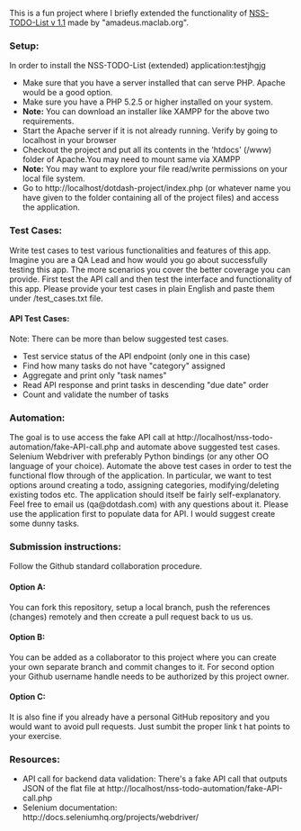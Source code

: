 This is a fun project where I briefly extended the functionality of <a href="https://github.com/amadeuspzs/TODO/tree/NSS-TODO">NSS-TODO-List v 1.1</a> made by "amadeus.maclab.org".


<h3>Setup:</h3>

In order to install the NSS-TODO-List (extended) application:testjhgjg
<ul>
<li>Make sure that you have a server installed that can serve PHP. Apache would be a good option.</li>
<li>Make sure you have a PHP 5.2.5 or higher installed on your system.</li>
<li><strong>Note:</strong> You can download an installer like XAMPP for the above two requirements.</li>
<li>Start the Apache server if it is not already running. Verify by going to localhost in your browser</li>
<li>Checkout the project and put all its contents in the 'htdocs' (/www) folder of Apache.You may need to mount same via XAMPP</li>
<li><strong>Note:</strong> You may want to explore your file read/write permissions on your local file system.</li>
<li>Go to http://localhost/dotdash-project/index.php (or whatever name you have given to the folder containing all of the project files) and access the application.</li>
</ul>
<h3>Test Cases:</h3>
Write test cases to test various functionalities and features of this app. Imagine you are a QA Lead and how would you go about successfully testing this app. The more scenarios you cover the better coverage you can provide. First test the API call and then test the interface and functionality of this app. Please provide your test cases in plain English and paste them under /test_cases.txt file.

<h4>API Test Cases:</h4>


Note: There can be more than below suggested test cases.
<ul>
<li>Test service status of the API endpoint (only one in this case)</li>
<li>Find how many tasks do not have "category" assigned</li>
<li>Aggregate and print only "task names"</li>
<li>Read API response and print tasks in descending "due date" order</li>
<li>Count and validate the number of tasks</li>
</ul>

<h3>Automation:</h3>
The goal is to use access the fake API call at http://localhost/nss-todo-automation/fake-API-call.php and automate above suggested test cases. 
Selenium Webdriver with preferably Python bindings (or any other OO language of your choice). Automate the above test cases in order to test the functional flow through of the application. In particular, we want to test options around creating a todo, assigning categories, modifying/deleting existing todos etc. The application should itself be fairly self-explanatory. Feel free to email us (qa@dotdash.com) with any questions about it. Please use the application first to populate data for API. I would suggest create some dunny tasks.


<h3>Submission instructions:</h3>
Follow the Github standard collaboration procedure. 
<h4>Option A:</h4> You can fork this repository, setup a local branch, push the references (changes) remotely and then ccreate a pull request back to us us. 
<h4>Option B:</h4>  You can be added as a collaborator to this project where you can create your own separate branch and commit changes to it. For second option your Github username handle needs to be authorized by this project owner. 
<h4>Option C:</h4> It is also fine if you already have a personal GitHub repository and you would want to avoid pull requests. Just sumbit the proper link t   hat points to your exercise.

<h3>Resources:</h3>
<ul>
<li>API call for backend data validation: There's a fake API call that outputs JSON of the flat file at http://localhost/nss-todo-automation/fake-API-call.php </li>
<li>Selenium documentation: http://docs.seleniumhq.org/projects/webdriver/ </li>
</ul>



